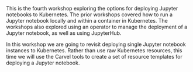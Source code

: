 This is the fourth workshop exploring the options for deploying Jupyter
notebooks to Kubernetes. The prior workshops covered how to run a Jupyter
notebook locally and within a container in Kubernetes. The workshops also
explored using an operator to manage the deployment of a Jupyter notebook, as
well as using JupyterHub.

In this workshop we are going to revisit deploying single Jupyter notebook
instances to Kubernetes. Rather than use raw Kubernetes resources, this time
we will use the Carvel tools to create a set of resource templates for
deploying a Jupyter notebook.
